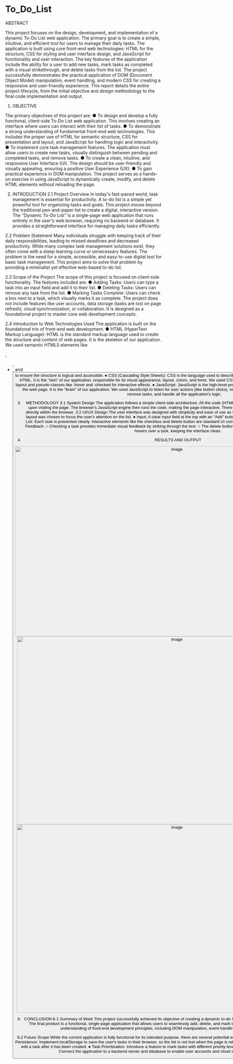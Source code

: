 # To_Do_List
ABSTRACT

This project focuses on the design, development, and implementation of a dynamic To-Do List web application. The primary goal is to create a simple, intuitive, and efficient tool for users to manage their daily tasks. The application is built using core front-end web technologies: HTML for the structure, CSS for styling and user interface design, and JavaScript for functionality and user interaction.
The key features of the application include the ability for a user to add new tasks, mark tasks as completed with a visual strikethrough, and delete tasks from the list. The project successfully demonstrates the practical application of DOM (Document Object Model) manipulation, event handling, and modern CSS for creating a responsive and user-friendly experience. This report details the entire project lifecycle, from the initial objective and design methodology to the final code implementation and output.

1. OBJECTIVE

The primary objectives of this project are:
●	To design and develop a fully functional, client-side To-Do List web application. This involves creating an interface where users can interact with their list of tasks.
●	To demonstrate a strong understanding of fundamental front-end web technologies. This includes the proper use of HTML for semantic structure, CSS for presentation and layout, and JavaScript for handling logic and interactivity.
●	To implement core task management features. The application must allow users to create new tasks, visually distinguish between pending and completed tasks, and remove tasks.
●	To create a clean, intuitive, and responsive User Interface (UI). The design should be user-friendly and visually appealing, ensuring a positive User Experience (UX).
●	To gain practical experience in DOM manipulation. The project serves as a hands-on exercise in using JavaScript to dynamically create, modify, and delete HTML elements without reloading the page.

2. INTRODUCTION
2.1 Project Overview
In today's fast-paced world, task management is essential for productivity. A to-do list is a simple yet powerful tool for organizing tasks and goals. This project moves beyond the traditional pen-and-paper list to create a digital, interactive version. The "Dynamic To-Do List" is a single-page web application that runs entirely in the user's web browser, requiring no backend or database. It provides a straightforward interface for managing daily tasks efficiently.

2.2 Problem Statement
Many individuals struggle with keeping track of their daily responsibilities, leading to missed deadlines and decreased productivity. While many complex task management solutions exist, they often come with a steep learning curve or unnecessary features. The problem is the need for a simple, accessible, and easy-to-use digital tool for basic task management. This project aims to solve that problem by providing a minimalist yet effective web-based to-do list.

2.3 Scope of the Project
The scope of this project is focused on client-side functionality. The features included are:
●	Adding Tasks: Users can type a task into an input field and add it to their list.
●	Deleting Tasks: Users can remove any task from the list.
●	Marking Tasks Complete: Users can check a box next to a task, which visually marks it as complete.
The project does not include features like user accounts, data storage (tasks are lost on page refresh), cloud synchronization, or collaboration. It is designed as a foundational project to master core web development concepts.

2.4 Introduction to Web Technologies Used
The application is built on the foundational trio of front-end web development.
●	HTML (HyperText Markup Language): HTML is the standard markup language used to create the structure and content of web pages. It is the skeleton of our application. We used semantic HTML5 elements like <form>, <ul>, <li>, and <button> to ensure the structure is logical and accessible.
●	CSS (Cascading Style Sheets): CSS is the language used to describe the presentation and styling of a document written in HTML. It is the "skin" of our application, responsible for its visual appearance, layout, colors, and fonts. We used CSS for creating a modern design, including Flexbox for layout and pseudo-classes like :hover and :checked for interactive effects.
●	JavaScript: JavaScript is the high-level programming language that adds interactivity and logic to the web page. It is the "brain" of our application. We used JavaScript to listen for user actions (like button clicks), manipulate the HTML document (the DOM) to add or remove tasks, and handle all the application's logic.

3. METHODOLOGY
3.1 System Design
The application follows a simple client-side architecture. All the code (HTML, CSS, JavaScript) is sent to the user's web browser upon visiting the page. The browser's JavaScript engine then runs the code, making the page interactive. There is no server-side component; all operations happen directly within the browser.
3.2 UI/UX Design
The user interface was designed with simplicity and ease of use as the top priorities.
●	Layout: A single-column, centered layout was chosen to focus the user's attention on the list.
●	Input: A clear input field at the top with an "Add" button makes it obvious how to create a new task.
●	Task List: Each task is presented clearly. Interactive elements like the checkbox and delete button are standard UI components that users immediately understand.
●	Visual Feedback:
○	Checking a task provides immediate visual feedback by striking through the text.
○	The delete button is hidden by default and only appears when the user hovers over a task, keeping the interface clean.

5. RESULTS AND OUTPUT
  <img width="1024" height="610" alt="image" src="https://github.com/user-attachments/assets/9f1a1c33-c291-4a31-8e0b-05a6dfe538af" />
<img width="1012" height="603" alt="image" src="https://github.com/user-attachments/assets/c0be9d3c-dfee-4b5b-8542-1c12a4358e51" />
<img width="1014" height="604" alt="image" src="https://github.com/user-attachments/assets/6fbf400a-424c-4985-af50-a4fdaa9d1adc" />

 

6. CONCLUSION
6.1 Summary of Work
This project successfully achieved its objective of creating a dynamic to-do list web application using HTML, CSS, and JavaScript. The final product is a functional, single-page application that allows users to seamlessly add, delete, and mark tasks as complete. The project demonstrates a solid understanding of front-end development principles, including DOM manipulation, event handling, and modern styling techniques.

6.2 Future Scope
While the current application is fully functional for its intended purpose, there are several potential enhancements that could be made in the future:
●	Data Persistence: Implement localStorage to save the user's tasks in their browser, so the list is not lost when the page is refreshed.
●	Edit Functionality: Add the ability for users to edit a task after it has been created.
●	Task Prioritization: Introduce a feature to mark tasks with different priority levels (e.g., high, medium, low).
●	Backend Integration: Connect the application to a backend server and database to enable user accounts and cloud synchronization across devices.
